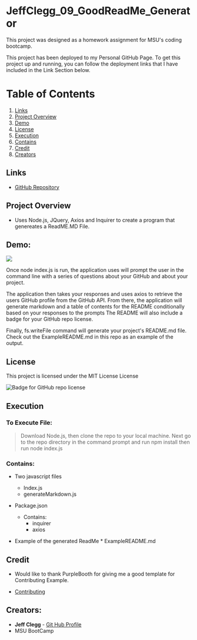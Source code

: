 # JeffClegg_09_GoodReadMe_Generator

This project was designed as a homework assignment for MSU's coding bootcamp. 

This project has been deployed to my Personal GitHub Page. To get this project up and running, you can follow the deployment links that I have included in the Link Section below.

# Table of Contents
1. [Links](#Links)
2. [Project Overview](#projectoverview)
3. [Demo](#demo)
4. [License](#license)
5. [Execution](Execution)
6. [Contains](#contains)
7. [Credit](#credit)
8. [Creators](#creators)

## Links

* [GitHub Repository](https://github.com/JC72/JeffClegg_08_PortfolioPage)

## Project Overview <a name="projectoverview"></a>
* Uses Node.js, JQuery, Axios and Inquirer to create a program that genereates a ReadME.MD File.


## Demo:

![](https://github.com/JC72/JeffClegg_09_GoodReadMe_Generator/blob/main/Assets/DemoVideo.gif)

Once node index.js is run, the application uses will prompt the user in the command line with a series of questions about your GitHub and about your project.

The application then takes your responses and uses axios to retrieve the users GitHub profile from the GitHub API. From there, the application will generate markdown and a table of contents for the README conditionally based on your responses to the prompts  The README will also include a badge for your GitHub repo license.

Finally, fs.writeFile command will generate your project's README.md file. Check out the ExampleREADME.md in this repo as an example of the output. 

## License

This project is licensed under the MIT License License

![Badge for GitHub repo license](https://img.shields.io/github/license/JC72/JeffClegg_09_GoodReadMe_Generator?style=flat&logo=appveyor)

## Execution
### To Execute File:
> Download Node.js, then clone the repo to your local machine. Next go to the repo directory in the command prompt and run npm install then run node index.js

### Contains: 
* Two javascript files
    * Index.js 
    * generateMarkdown.js
        
* Package.json
    * Contains:
        * inquirer
        * axios
    
* Example of the generated ReadMe 
        * ExampleREADME.md 

## Credit

* Would like to thank PurpleBooth for giving me a good template for Contributing Example.

* [Contributing](https://gist.github.com/PurpleBooth/b24679402957c63ec426#file-good-contributing-md-template-md)

## Creators:

* **Jeff Clegg** - [Git Hub Profile](https://github.com/JC72)
* MSU BootCamp